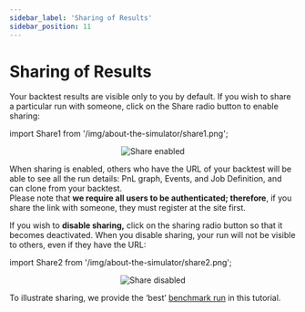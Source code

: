 ```yaml
---
sidebar_label: 'Sharing of Results'
sidebar_position: 11
---
```


# Sharing of Results

Your backtest results are visible only to you by default. If you wish to share a particular run with someone, click on the Share radio button to enable sharing:

import Share1 from '/img/about-the-simulator/share1.png';

<center>
    <img src={Share1} alt="Share enabled" style={{width: 200}} />
</center>

When sharing is enabled, others who have the URL of your backtest will be able to see all the run details: PnL graph, Events, and Job Definition, and can clone from your backtest.  
Please note that **we require all users to be authenticated; therefore**, if you share the link with someone, they must register at the site first.

If you wish to **disable sharing,** click on the sharing radio button so that it becomes deactivated. When you disable sharing, your run will not be visible to others, even if they have the URL:

import Share2 from '/img/about-the-simulator/share2.png';

<center>
    <img src={Share2} alt="Share disabled" style={{width: 200}} />
</center>

To illustrate sharing, we provide the ‘best’ [benchmark run](https://portal.deltaray.io/backtests/d93ec692-b017-45d5-a7a9-845e9716a679) in this tutorial.
